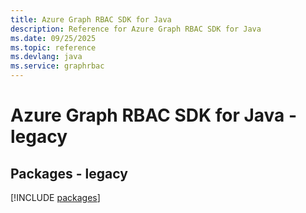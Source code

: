 ```yaml
---
title: Azure Graph RBAC SDK for Java
description: Reference for Azure Graph RBAC SDK for Java
ms.date: 09/25/2025
ms.topic: reference
ms.devlang: java
ms.service: graphrbac
---
```

# Azure Graph RBAC SDK for Java - legacy
## Packages - legacy
[!INCLUDE [packages](graph-rbac-index.md)]